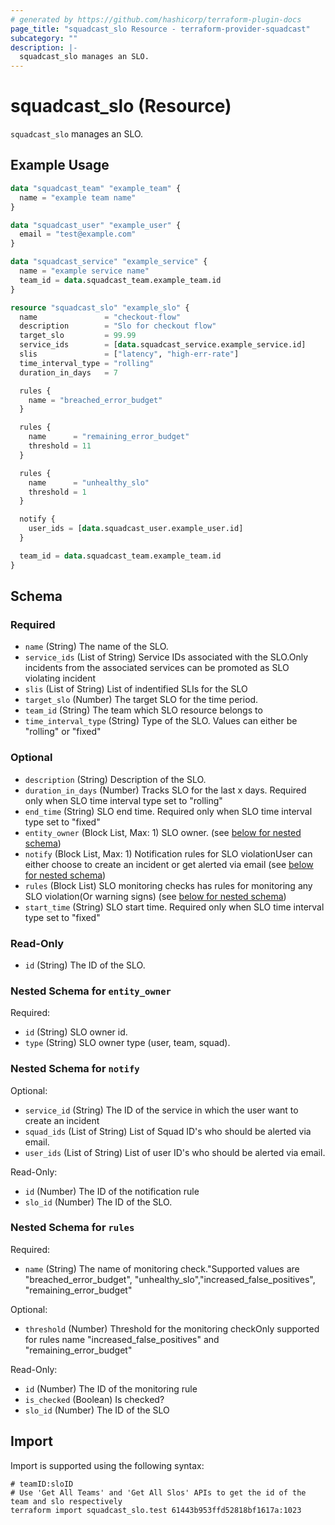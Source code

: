 ```yaml
---
# generated by https://github.com/hashicorp/terraform-plugin-docs
page_title: "squadcast_slo Resource - terraform-provider-squadcast"
subcategory: ""
description: |-
  squadcast_slo manages an SLO.
---
```


# squadcast_slo (Resource)

`squadcast_slo` manages an SLO.

## Example Usage

```terraform
data "squadcast_team" "example_team" {
  name = "example team name"
}

data "squadcast_user" "example_user" {
  email = "test@example.com"
}

data "squadcast_service" "example_service" {
  name = "example service name"
  team_id = data.squadcast_team.example_team.id
}

resource "squadcast_slo" "example_slo" {
  name               = "checkout-flow"
  description        = "Slo for checkout flow"
  target_slo         = 99.99
  service_ids        = [data.squadcast_service.example_service.id]
  slis               = ["latency", "high-err-rate"]
  time_interval_type = "rolling"
  duration_in_days   = 7

  rules {
    name = "breached_error_budget"
  }

  rules {
    name      = "remaining_error_budget"
    threshold = 11
  }

  rules {
    name      = "unhealthy_slo"
    threshold = 1
  }

  notify {
    user_ids = [data.squadcast_user.example_user.id]
  }

  team_id = data.squadcast_team.example_team.id
}
```

<!-- schema generated by tfplugindocs -->
## Schema

### Required

- `name` (String) The name of the SLO.
- `service_ids` (List of String) Service IDs associated with the SLO.Only incidents from the associated services can be promoted as SLO violating incident
- `slis` (List of String) List of indentified SLIs for the SLO
- `target_slo` (Number) The target SLO for the time period.
- `team_id` (String) The team which SLO resource belongs to
- `time_interval_type` (String) Type of the SLO. Values can either be "rolling" or "fixed"

### Optional

- `description` (String) Description of the SLO.
- `duration_in_days` (Number) Tracks SLO for the last x days. Required only when SLO time interval type set to "rolling"
- `end_time` (String) SLO end time. Required only when SLO time interval type set to "fixed"
- `entity_owner` (Block List, Max: 1) SLO owner. (see [below for nested schema](#nestedblock--entity_owner))
- `notify` (Block List, Max: 1) Notification rules for SLO violationUser can either choose to create an incident or get alerted via email (see [below for nested schema](#nestedblock--notify))
- `rules` (Block List) SLO monitoring checks has rules for monitoring any SLO violation(Or warning signs) (see [below for nested schema](#nestedblock--rules))
- `start_time` (String) SLO start time. Required only when SLO time interval type set to "fixed"

### Read-Only

- `id` (String) The ID of the SLO.

<a id="nestedblock--entity_owner"></a>
### Nested Schema for `entity_owner`

Required:

- `id` (String) SLO owner id.
- `type` (String) SLO owner type (user, team, squad).


<a id="nestedblock--notify"></a>
### Nested Schema for `notify`

Optional:

- `service_id` (String) The ID of the service in which the user want to create an incident
- `squad_ids` (List of String) List of Squad ID's who should be alerted via email.
- `user_ids` (List of String) List of user ID's who should be alerted via email.

Read-Only:

- `id` (Number) The ID of the notification rule
- `slo_id` (Number) The ID of the SLO.


<a id="nestedblock--rules"></a>
### Nested Schema for `rules`

Required:

- `name` (String) The name of monitoring check."Supported values are "breached_error_budget", "unhealthy_slo","increased_false_positives", "remaining_error_budget"

Optional:

- `threshold` (Number) Threshold for the monitoring checkOnly supported for rules name "increased_false_positives" and "remaining_error_budget"

Read-Only:

- `id` (Number) The ID of the monitoring rule
- `is_checked` (Boolean) Is checked?
- `slo_id` (Number) The ID of the SLO

## Import

Import is supported using the following syntax:

```shell
# teamID:sloID
# Use 'Get All Teams' and 'Get All Slos' APIs to get the id of the team and slo respectively 
terraform import squadcast_slo.test 61443b953ffd52818bf1617a:1023
```
